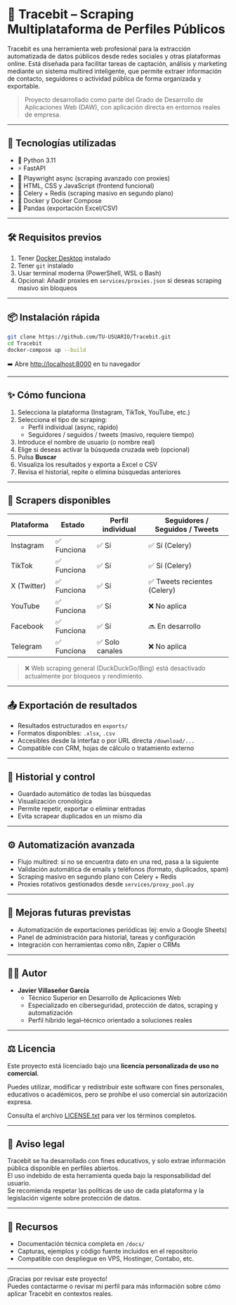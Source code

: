 # 🔎 Tracebit – Scraping Multiplataforma de Perfiles Públicos

Tracebit es una herramienta web profesional para la extracción automatizada de datos públicos desde redes sociales y otras plataformas online. Está diseñada para facilitar tareas de captación, análisis y marketing mediante un sistema multired inteligente, que permite extraer información de contacto, seguidores o actividad pública de forma organizada y exportable.

> Proyecto desarrollado como parte del Grado de Desarrollo de Aplicaciones Web (DAW), con aplicación directa en entornos reales de empresa.

---

## 🚀 Tecnologías utilizadas

- 🐍 Python 3.11  
- ⚡ FastAPI  
- 🧠 Playwright async (scraping avanzado con proxies)  
- 🎯 HTML, CSS y JavaScript (frontend funcional)  
- 🔄 Celery + Redis (scraping masivo en segundo plano)  
- 🐳 Docker y Docker Compose  
- 📄 Pandas (exportación Excel/CSV)

---

## 🛠️ Requisitos previos

1. Tener [Docker Desktop](https://www.docker.com/products/docker-desktop/) instalado  
2. Tener `git` instalado  
3. Usar terminal moderna (PowerShell, WSL o Bash)  
4. Opcional: Añadir proxies en `services/proxies.json` si deseas scraping masivo sin bloqueos

---

## 📦 Instalación rápida

```bash
git clone https://github.com/TU-USUARIO/Tracebit.git
cd Tracebit
docker-compose up --build
```

➡️ Abre [http://localhost:8000](http://localhost:8000) en tu navegador

---

## ✨ Cómo funciona

1. Selecciona la plataforma (Instagram, TikTok, YouTube, etc.)
2. Selecciona el tipo de scraping:
   - Perfil individual (async, rápido)
   - Seguidores / seguidos / tweets (masivo, requiere tiempo)
3. Introduce el nombre de usuario (o nombre real)
4. Elige si deseas activar la búsqueda cruzada web (opcional)
5. Pulsa **Buscar**
6. Visualiza los resultados y exporta a Excel o CSV
7. Revisa el historial, repite o elimina búsquedas anteriores

---

## 🧪 Scrapers disponibles

| Plataforma   | Estado       | Perfil individual | Seguidores / Seguidos / Tweets |
|--------------|--------------|-------------------|---------------------------------|
| Instagram    | ✅ Funciona   | ✅ Sí              | ✅ Sí (Celery)                  |
| TikTok       | ✅ Funciona   | ✅ Sí              | ✅ Sí (Celery)                  |
| X (Twitter)  | ✅ Funciona   | ✅ Sí              | ✅ Tweets recientes (Celery)   |
| YouTube      | ✅ Funciona   | ✅ Sí              | ❌ No aplica                   |
| Facebook     | ✅ Funciona   | ✅ Sí              | 🔜 En desarrollo               |
| Telegram     | ✅ Funciona   | ✅ Solo canales    | ❌ No aplica                   |

> ❌ Web scraping general (DuckDuckGo/Bing) está desactivado actualmente por bloqueos y rendimiento.

---

## 📤 Exportación de resultados

- Resultados estructurados en `exports/`
- Formatos disponibles: `.xlsx`, `.csv`
- Accesibles desde la interfaz o por URL directa `/download/...`
- Compatible con CRM, hojas de cálculo o tratamiento externo

---

## 📜 Historial y control

- Guardado automático de todas las búsquedas
- Visualización cronológica
- Permite repetir, exportar o eliminar entradas
- Evita scrapear duplicados en un mismo día

---

## ⚙️ Automatización avanzada

- Flujo multired: si no se encuentra dato en una red, pasa a la siguiente
- Validación automática de emails y teléfonos (formato, duplicados, spam)
- Scraping masivo en segundo plano con Celery + Redis
- Proxies rotativos gestionados desde `services/proxy_pool.py`

---

## 🧩 Mejoras futuras previstas

- Automatización de exportaciones periódicas (ej: envío a Google Sheets)
- Panel de administración para historial, tareas y configuración
- Integración con herramientas como n8n, Zapier o CRMs

---

## 🧑‍💻 Autor

- **Javier Villaseñor García**
  - Técnico Superior en Desarrollo de Aplicaciones Web
  - Especializado en ciberseguridad, protección de datos, scraping y automatización
  - Perfil híbrido legal–técnico orientado a soluciones reales

---

## ⚖️ Licencia

Este proyecto está licenciado bajo una **licencia personalizada de uso no comercial**.

Puedes utilizar, modificar y redistribuir este software con fines personales, educativos o académicos, pero se prohíbe el uso comercial sin autorización expresa.

Consulta el archivo [LICENSE.txt](./LICENSE.txt) para ver los términos completos.

---

## 📌 Aviso legal

Tracebit se ha desarrollado con fines educativos, y solo extrae información pública disponible en perfiles abiertos.  
El uso indebido de esta herramienta queda bajo la responsabilidad del usuario.  
Se recomienda respetar las políticas de uso de cada plataforma y la legislación vigente sobre protección de datos.

---

## 📎 Recursos

- Documentación técnica completa en `/docs/`
- Capturas, ejemplos y código fuente incluidos en el repositorio
- Compatible con despliegue en VPS, Hostinger, Contabo, etc.

---

¡Gracias por revisar este proyecto!  
Puedes contactarme o revisar mi perfil para más información sobre cómo aplicar Tracebit en contextos reales.